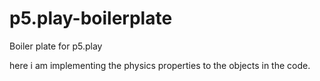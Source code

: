 # p5.play-boilerplate
Boiler plate for p5.play

here i am implementing the physics properties to the objects in the code.
